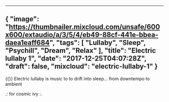 
---
{
  "image": "https://thumbnailer.mixcloud.com/unsafe/600x600/extaudio/a/3/5/4/eb49-88cf-441e-bbea-daea1eaff684",
  "tags": [
    "Lullaby",
    "Sleep",
    "Psychill",
    "Dream",
    "Relax"
  ],
  "title": "Electric lullaby 1",
  "date": "2017-12-25T04:07:28Z",
  "draft": false,
  "mixcloud": "electric-lullaby-1"
}
---
{{<mixcloud>}}
Electric lullaby is music to to drift into sleep...
from downtempo to ambient

.: for cosmic ivy :.

